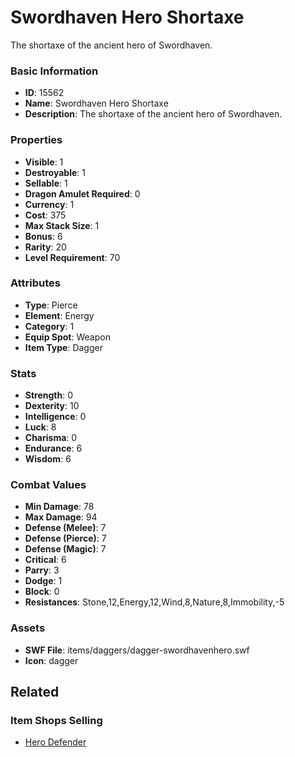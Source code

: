 # Swordhaven Hero Shortaxe

The shortaxe of the ancient hero of Swordhaven.

### Basic Information

- **ID**: 15562
- **Name**: Swordhaven Hero Shortaxe
- **Description**: The shortaxe of the ancient hero of Swordhaven.

### Properties

- **Visible**: 1
- **Destroyable**: 1
- **Sellable**: 1
- **Dragon Amulet Required**: 0
- **Currency**: 1
- **Cost**: 375
- **Max Stack Size**: 1
- **Bonus**: 6
- **Rarity**: 20
- **Level Requirement**: 70

### Attributes

- **Type**: Pierce
- **Element**: Energy
- **Category**: 1
- **Equip Spot**: Weapon
- **Item Type**: Dagger

### Stats

- **Strength**: 0
- **Dexterity**: 10
- **Intelligence**: 0
- **Luck**: 8
- **Charisma**: 0
- **Endurance**: 6
- **Wisdom**: 6

### Combat Values

- **Min Damage**: 78
- **Max Damage**: 94
- **Defense (Melee)**: 7
- **Defense (Pierce)**: 7
- **Defense (Magic)**: 7
- **Critical**: 6
- **Parry**: 3
- **Dodge**: 1
- **Block**: 0
- **Resistances**: Stone,12,Energy,12,Wind,8,Nature,8,Immobility,-5

### Assets

- **SWF File**: items/daggers/dagger-swordhavenhero.swf
- **Icon**: dagger

## Related

### Item Shops Selling

- [Hero Defender](../item-shops/492-hero-defender.md)

